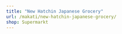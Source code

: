 ```yaml
---
title: "New Hatchin Japanese Grocery"
url: /makati/new-hatchin-japanese-grocery/
shop: Supermarkt
---
```

